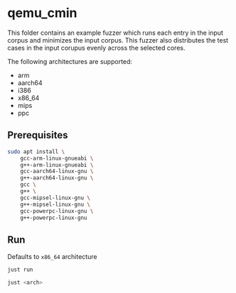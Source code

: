 # qemu_cmin

This folder contains an example fuzzer which runs each entry in the input corpus and minimizes the input corpus. This fuzzer also distributes the test cases in
the input corupus evenly across the selected cores.

The following architectures are supported:
* arm
* aarch64
* i386
* x86_64
* mips
* ppc

## Prerequisites
```bash
sudo apt install \
    gcc-arm-linux-gnueabi \
    g++-arm-linux-gnueabi \
    gcc-aarch64-linux-gnu \
    g++-aarch64-linux-gnu \
    gcc \
    g++ \
    gcc-mipsel-linux-gnu \
    g++-mipsel-linux-gnu \
    gcc-powerpc-linux-gnu \
    g++-powerpc-linux-gnu
```

## Run

Defaults to `x86_64` architecture
```bash
just run
```

```bash
just <arch>
```
